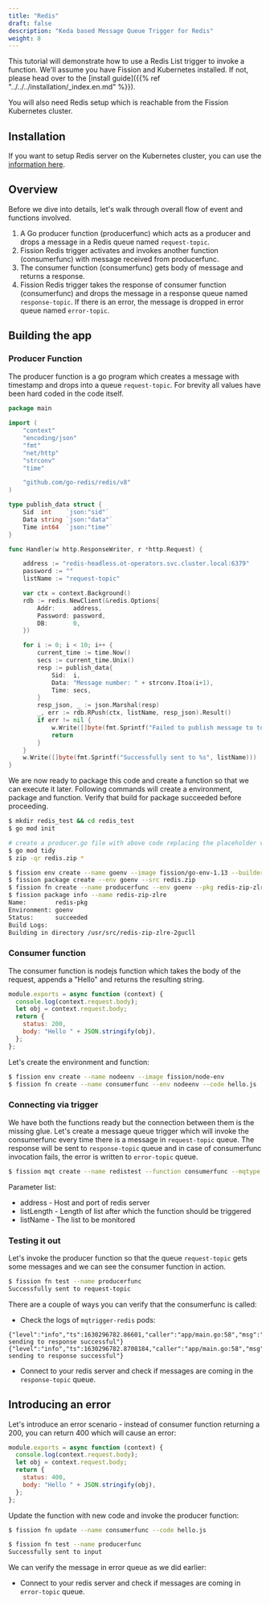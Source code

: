 ```yaml
---
title: "Redis"
draft: false
description: "Keda based Message Queue Trigger for Redis"
weight: 8
---
```


This tutorial will demonstrate how to use a Redis List trigger to invoke a function.
We'll assume you have Fission and Kubernetes installed.
If not, please head over to the [install guide]({{% ref "../../../installation/_index.en.md" %}}).

You will also need Redis setup which is reachable from the Fission Kubernetes cluster.

## Installation

If you want to setup Redis server on the Kubernetes cluster, you can use the [information here](https://ot-container-kit.github.io/redis-operator/guide).

## Overview

Before we dive into details, let's walk through overall flow of event and functions involved.

1. A Go producer function (producerfunc) which acts as a producer and drops a message in a Redis queue named `request-topic`.
2. Fission Redis trigger activates and invokes another function (consumerfunc) with message received from producerfunc.
3. The consumer function (consumerfunc) gets body of message and returns a response.
4. Fission Redis trigger takes the response of consumer function (consumerfunc) and drops the message in a response queue named `response-topic`.
   If there is an error, the message is dropped in error queue named `error-topic`.

## Building the app

### Producer Function

The producer function is a go program which creates a message with timestamp and drops into a queue `request-topic`.
For brevity all values have been hard coded in the code itself.

```go
package main
​
import (
	"context"
	"encoding/json"
	"fmt"
	"net/http"
	"strconv"
	"time"

	"github.com/go-redis/redis/v8"
)

type publish_data struct {
	Sid  int    `json:"sid"`
	Data string `json:"data"`
	Time int64  `json:"time"`
}

func Handler(w http.ResponseWriter, r *http.Request) {

	address := "redis-headless.ot-operators.svc.cluster.local:6379"
	password := ""
	listName := "request-topic"

	var ctx = context.Background()
	rdb := redis.NewClient(&redis.Options{
		Addr:     address,
		Password: password,
		DB:       0,
	})

	for i := 0; i < 10; i++ {
		current_time := time.Now()
		secs := current_time.Unix()
		resp := publish_data{
			Sid:  i,
			Data: "Message number: " + strconv.Itoa(i+1),
			Time: secs,
		}
		resp_json, _ := json.Marshal(resp)
		_, err := rdb.RPush(ctx, listName, resp_json).Result()
		if err != nil {
			w.Write([]byte(fmt.Sprintf("Failed to publish message to topic %s: %v", listName, err)))
			return
		}
	}
	w.Write([]byte(fmt.Sprintf("Successfully sent to %s", listName)))
}
```

We are now ready to package this code and create a function so that we can execute it later.
Following commands will create a environment, package and function.
Verify that build for package succeeded before proceeding.

```sh
$ mkdir redis_test && cd redis_test
$ go mod init

# create a producer.go file with above code replacing the placeholder values with actual ones
$ go mod tidy
$ zip -qr redis.zip *

$ fission env create --name goenv --image fission/go-env-1.13 --builder fission/go-builder-1.13
$ fission package create --env goenv --src redis.zip
$ fission fn create --name producerfunc --env goenv --pkg redis-zip-zlre --entrypoint Handler
$ fission package info --name redis-zip-zlre
Name:        redis-pkg
Environment: goenv
Status:      succeeded
Build Logs:
Building in directory /usr/src/redis-zip-zlre-2gucll
```

### Consumer function

The consumer function is nodejs function which takes the body of the request, appends a "Hello" and returns the resulting string.

```js
module.exports = async function (context) {
  console.log(context.request.body);
  let obj = context.request.body;
  return {
    status: 200,
    body: "Hello " + JSON.stringify(obj),
  };
};
```

Let's create the environment and function:

```bash
$ fission env create --name nodeenv --image fission/node-env
$ fission fn create --name consumerfunc --env nodeenv --code hello.js
```

### Connecting via trigger

We have both the functions ready but the connection between them is the missing glue.
Let's create a message queue trigger which will invoke the consumerfunc every time there is a message in `request-topic` queue.
The response will be sent to `response-topic` queue and in case of consumerfunc invocation fails, the error is written to `error-topic` queue.

```bash
$ fission mqt create --name redistest --function consumerfunc --mqtype redis --mqtkind keda --topic request-topic --resptopic response-topic --errortopic error-topic --maxretries 3 --metadata address=redis-headless.ot-operators.svc.cluster.local:6379 --metadata listLength=10 --metadata listName=request-topic
```

Parameter list:

- address - Host and port of redis server
- listLength - Length of list after which the function should be triggered
- listName - The list to be monitored

### Testing it out

Let's invoke the producer function so that the queue `request-topic` gets some messages and we can see the consumer function in action.

```bash
$ fission fn test --name producerfunc
Successfully sent to request-topic
```

There are a couple of ways you can verify that the consumerfunc is called:

- Check the logs of `mqtrigger-redis` pods:

```text
{"level":"info","ts":1630296782.86601,"caller":"app/main.go:58","msg":"Message sending to response successful"}
{"level":"info","ts":1630296782.8708184,"caller":"app/main.go:58","msg":"Message sending to response successful"}
```

- Connect to your redis server and check if messages are coming in the `response-topic` queue.

## Introducing an error

Let's introduce an error scenario - instead of consumer function returning a 200, you can return 400 which will cause an error:

```js
module.exports = async function (context) {
  console.log(context.request.body);
  let obj = context.request.body;
  return {
    status: 400,
    body: "Hello " + JSON.stringify(obj),
  };
};
```

Update the function with new code and invoke the producer function:

```bash
$ fission fn update --name consumerfunc --code hello.js

$ fission fn test --name producerfunc
Successfully sent to input
```

We can verify the message in error queue as we did earlier:

- Connect to your redis server and check if messages are coming in `error-topic` queue.
